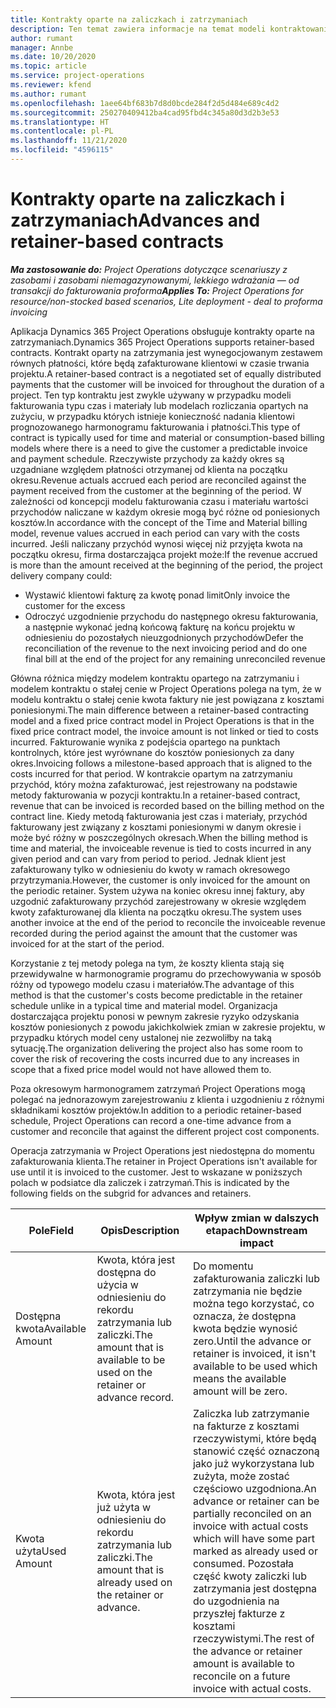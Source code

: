 ```yaml
---
title: Kontrakty oparte na zaliczkach i zatrzymaniach
description: Ten temat zawiera informacje na temat modeli kontraktowania opartych na zatrzymaniach lub zaliczkach w Project Operations.
author: rumant
manager: Annbe
ms.date: 10/20/2020
ms.topic: article
ms.service: project-operations
ms.reviewer: kfend
ms.author: rumant
ms.openlocfilehash: 1aee64bf683b7d8d0bcde284f2d5d484e689c4d2
ms.sourcegitcommit: 250270409412ba4cad95fbd4c345a80d3d2b3e53
ms.translationtype: HT
ms.contentlocale: pl-PL
ms.lasthandoff: 11/21/2020
ms.locfileid: "4596115"
---
```

# <a name="advances-and-retainer-based-contracts"></a><span data-ttu-id="58080-103">Kontrakty oparte na zaliczkach i zatrzymaniach</span><span class="sxs-lookup"><span data-stu-id="58080-103">Advances and retainer-based contracts</span></span>


<span data-ttu-id="58080-104">_**Ma zastosowanie do:** Project Operations dotyczące scenariuszy z zasobami i zasobami niemagazynowanymi, lekkiego wdrażania — od transakcji do fakturowania proforma_</span><span class="sxs-lookup"><span data-stu-id="58080-104">_**Applies To:** Project Operations for resource/non-stocked based scenarios, Lite deployment - deal to proforma invoicing_</span></span>

<span data-ttu-id="58080-105">Aplikacja Dynamics 365 Project Operations obsługuje kontrakty oparte na zatrzymaniach.</span><span class="sxs-lookup"><span data-stu-id="58080-105">Dynamics 365 Project Operations supports retainer-based contracts.</span></span> <span data-ttu-id="58080-106">Kontrakt oparty na zatrzymania jest wynegocjowanym zestawem równych płatności, które będą zafakturowane klientowi w czasie trwania projektu.</span><span class="sxs-lookup"><span data-stu-id="58080-106">A retainer-based contract is a negotiated set of equally distributed payments that the customer will be invoiced for throughout the duration of a project.</span></span> <span data-ttu-id="58080-107">Ten typ kontraktu jest zwykle używany w przypadku modeli fakturowania typu czas i materiały lub modelach rozliczania opartych na zużyciu, w przypadku których istnieje konieczność nadania klientowi prognozowanego harmonogramu fakturowania i płatności.</span><span class="sxs-lookup"><span data-stu-id="58080-107">This type of contract is typically used for time and material or consumption-based billing models where there is a need to give the customer a predictable invoice and payment schedule.</span></span> <span data-ttu-id="58080-108">Rzeczywiste przychody za każdy okres są uzgadniane względem płatności otrzymanej od klienta na początku okresu.</span><span class="sxs-lookup"><span data-stu-id="58080-108">Revenue actuals accrued each period are reconciled against the payment received from the customer at the beginning of the period.</span></span> <span data-ttu-id="58080-109">W zależności od koncepcji modelu fakturowania czasu i materiału wartości przychodów naliczane w każdym okresie mogą być różne od poniesionych kosztów.</span><span class="sxs-lookup"><span data-stu-id="58080-109">In accordance with the concept of the Time and Material billing model, revenue values accrued in each period can vary with the costs incurred.</span></span> <span data-ttu-id="58080-110">Jeśli naliczany przychód wynosi więcej niż przyjęta kwota na początku okresu, firma dostarczająca projekt może:</span><span class="sxs-lookup"><span data-stu-id="58080-110">If the revenue accrued is more than the amount received at the beginning of the period, the project delivery company could:</span></span>

- <span data-ttu-id="58080-111">Wystawić klientowi fakturę za kwotę ponad limit</span><span class="sxs-lookup"><span data-stu-id="58080-111">Only invoice the customer for the excess</span></span> 
- <span data-ttu-id="58080-112">Odroczyć uzgodnienie przychodu do następnego okresu fakturowania, a następnie wykonać jedną końcową fakturę na końcu projektu w odniesieniu do pozostałych nieuzgodnionych przychodów</span><span class="sxs-lookup"><span data-stu-id="58080-112">Defer the reconciliation of the revenue to the next invoicing period and do one final bill at the end of the project for any remaining unreconciled revenue</span></span>

<span data-ttu-id="58080-113">Główna różnica między modelem kontraktu opartego na zatrzymaniu i modelem kontraktu o stałej cenie w Project Operations polega na tym, że w modelu kontraktu o stałej cenie kwota faktury nie jest powiązana z kosztami poniesionymi.</span><span class="sxs-lookup"><span data-stu-id="58080-113">The main difference between a retainer-based contracting model and a fixed price contract model in Project Operations is that in the fixed price contract model, the invoice amount is not linked or tied to costs incurred.</span></span> <span data-ttu-id="58080-114">Fakturowanie wynika z podejścia opartego na punktach kontrolnych, które jest wyrównane do kosztów poniesionych za dany okres.</span><span class="sxs-lookup"><span data-stu-id="58080-114">Invoicing follows a milestone-based approach that is aligned to the costs incurred for that period.</span></span> <span data-ttu-id="58080-115">W kontrakcie opartym na zatrzymaniu przychód, który można zafakturować, jest rejestrowany na podstawie metody fakturowania w pozycji kontraktu.</span><span class="sxs-lookup"><span data-stu-id="58080-115">In a retainer-based contract, revenue that can be invoiced is recorded based on the billing method on the contract line.</span></span> <span data-ttu-id="58080-116">Kiedy metodą fakturowania jest czas i materiały, przychód fakturowany jest związany z kosztami poniesionymi w danym okresie i może być różny w poszczególnych okresach.</span><span class="sxs-lookup"><span data-stu-id="58080-116">When the billing method is time and material, the invoiceable revenue is tied to costs incurred in any given period and can vary from period to period.</span></span> <span data-ttu-id="58080-117">Jednak klient jest zafakturowany tylko w odniesieniu do kwoty w ramach okresowego przytrzymania.</span><span class="sxs-lookup"><span data-stu-id="58080-117">However, the customer is only invoiced for the amount on the periodic retainer.</span></span> <span data-ttu-id="58080-118">System używa na koniec okresu innej faktury, aby uzgodnić zafakturowany przychód zarejestrowany w okresie względem kwoty zafakturowanej dla klienta na początku okresu.</span><span class="sxs-lookup"><span data-stu-id="58080-118">The system uses another invoice at the end of the period to reconcile the invoiceable revenue recorded during the period against the amount that the customer was invoiced for at the start of the period.</span></span>

<span data-ttu-id="58080-119">Korzystanie z tej metody polega na tym, że koszty klienta stają się przewidywalne w harmonogramie programu do przechowywania w sposób różny od typowego modelu czasu i materiałów.</span><span class="sxs-lookup"><span data-stu-id="58080-119">The advantage of this method is that the customer's costs become predictable in the retainer schedule unlike in a typical time and material model.</span></span> <span data-ttu-id="58080-120">Organizacja dostarczająca projektu ponosi w pewnym zakresie ryzyko odzyskania kosztów poniesionych z powodu jakichkolwiek zmian w zakresie projektu, w przypadku których model ceny ustalonej nie zezwoliłby na taką sytuację.</span><span class="sxs-lookup"><span data-stu-id="58080-120">The organization delivering the project also has some room to cover the risk of recovering the costs incurred due to any increases in scope that a fixed price model would not have allowed them to.</span></span>

<span data-ttu-id="58080-121">Poza okresowym harmonogramem zatrzymań Project Operations mogą polegać na jednorazowym zarejestrowaniu z klienta i uzgodnieniu z różnymi składnikami kosztów projektów.</span><span class="sxs-lookup"><span data-stu-id="58080-121">In addition to a periodic retainer-based schedule, Project Operations can record a one-time advance from a customer and reconcile that against the different project cost components.</span></span>

<span data-ttu-id="58080-122">Operacja zatrzymania w Project Operations jest niedostępna do momentu zafakturowania klienta.</span><span class="sxs-lookup"><span data-stu-id="58080-122">The retainer in Project Operations isn't available for use until it is invoiced to the customer.</span></span> <span data-ttu-id="58080-123">Jest to wskazane w poniższych polach w podsiatce dla zaliczek i zatrzymań.</span><span class="sxs-lookup"><span data-stu-id="58080-123">This is indicated by the following fields on the subgrid for advances and retainers.</span></span>

| <span data-ttu-id="58080-124">Pole</span><span class="sxs-lookup"><span data-stu-id="58080-124">Field</span></span> | <span data-ttu-id="58080-125">Opis</span><span class="sxs-lookup"><span data-stu-id="58080-125">Description</span></span> | <span data-ttu-id="58080-126">Wpływ zmian w dalszych etapach</span><span class="sxs-lookup"><span data-stu-id="58080-126">Downstream impact</span></span> |
| --- | --- | --- |
| <span data-ttu-id="58080-127">Dostępna kwota</span><span class="sxs-lookup"><span data-stu-id="58080-127">Available Amount</span></span> | <span data-ttu-id="58080-128">Kwota, która jest dostępna do użycia w odniesieniu do rekordu zatrzymania lub zaliczki.</span><span class="sxs-lookup"><span data-stu-id="58080-128">The amount that is available to be used on the retainer or advance record.</span></span> | <span data-ttu-id="58080-129">Do momentu zafakturowania zaliczki lub zatrzymania nie będzie można tego korzystać, co oznacza, że dostępna kwota będzie wynosić zero.</span><span class="sxs-lookup"><span data-stu-id="58080-129">Until the advance or retainer is invoiced, it isn't available to be used which means the available amount will be zero.</span></span> |
| <span data-ttu-id="58080-130">Kwota użyta</span><span class="sxs-lookup"><span data-stu-id="58080-130">Used Amount</span></span> | <span data-ttu-id="58080-131">Kwota, która jest już użyta w odniesieniu do rekordu zatrzymania lub zaliczki.</span><span class="sxs-lookup"><span data-stu-id="58080-131">The amount that is already used on the retainer or advance.</span></span> | <span data-ttu-id="58080-132">Zaliczka lub zatrzymanie na fakturze z kosztami rzeczywistymi, które będą stanowić część oznaczoną jako już wykorzystana lub zużyta, może zostać częściowo uzgodniona.</span><span class="sxs-lookup"><span data-stu-id="58080-132">An advance or retainer can be partially reconciled on an invoice with actual costs which will have some part marked as already used or consumed.</span></span> <span data-ttu-id="58080-133">Pozostała część kwoty zaliczki lub zatrzymania jest dostępna do uzgodnienia na przyszłej fakturze z kosztami rzeczywistymi.</span><span class="sxs-lookup"><span data-stu-id="58080-133">The rest of the advance or retainer amount is available to reconcile on a future invoice with actual costs.</span></span> |
